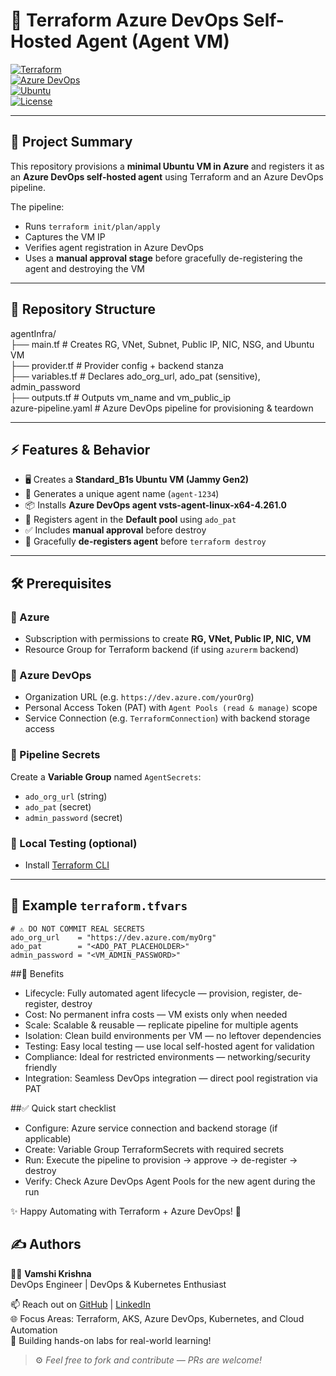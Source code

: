 # 🚀 Terraform Azure DevOps Self-Hosted Agent (Agent VM)

[![Terraform](https://img.shields.io/badge/Terraform-1.5+-623CE4?logo=terraform)](https://www.terraform.io/)  
[![Azure DevOps](https://img.shields.io/badge/Azure%20DevOps-Pipeline-0078D7?logo=azuredevops)](https://dev.azure.com/)  
[![Ubuntu](https://img.shields.io/badge/Ubuntu-22.04%20LTS-E95420?logo=ubuntu)](https://ubuntu.com/)  
[![License](https://img.shields.io/badge/License-MIT-green.svg)](LICENSE)

---

## 📖 Project Summary
This repository provisions a **minimal Ubuntu VM in Azure** and registers it as an **Azure DevOps self-hosted agent** using Terraform and an Azure DevOps pipeline.  

The pipeline:
- Runs `terraform init/plan/apply`
- Captures the VM IP
- Verifies agent registration in Azure DevOps
- Uses a **manual approval stage** before gracefully de-registering the agent and destroying the VM

---

## 📂 Repository Structure

agentInfra/  
├── main.tf # Creates RG, VNet, Subnet, Public IP, NIC, NSG, and Ubuntu VM  
├── provider.tf # Provider config + backend stanza  
├── variables.tf # Declares ado_org_url, ado_pat (sensitive), admin_password  
├── outputs.tf # Outputs vm_name and vm_public_ip  
azure-pipeline.yaml # Azure DevOps pipeline for provisioning & teardown  


---

## ⚡ Features & Behavior
- 🖥️ Creates a **Standard_B1s Ubuntu VM (Jammy Gen2)**
- 🔑 Generates a unique agent name (`agent-1234`)
- 📦 Installs **Azure DevOps agent vsts-agent-linux-x64-4.261.0**
- 🔗 Registers agent in the **Default pool** using `ado_pat`
- ✅ Includes **manual approval** before destroy
- 🧹 Gracefully **de-registers agent** before `terraform destroy`

---

## 🛠️ Prerequisites

### 🔹 Azure
- Subscription with permissions to create **RG, VNet, Public IP, NIC, VM**
- Resource Group for Terraform backend (if using `azurerm` backend)

### 🔹 Azure DevOps
- Organization URL (e.g. `https://dev.azure.com/yourOrg`)
- Personal Access Token (PAT) with `Agent Pools (read & manage)` scope
- Service Connection (e.g. `TerraformConnection`) with backend storage access

### 🔹 Pipeline Secrets
Create a **Variable Group** named `AgentSecrets`:
- `ado_org_url` (string)
- `ado_pat` (secret)
- `admin_password` (secret)

### 🔹 Local Testing (optional)
- Install [Terraform CLI](https://developer.hashicorp.com/terraform/downloads)

---

## 📝 Example `terraform.tfvars`
```hcl
# ⚠️ DO NOT COMMIT REAL SECRETS
ado_org_url    = "https://dev.azure.com/myOrg"
ado_pat        = "<ADO_PAT_PLACEHOLDER>"
admin_password = "<VM_ADMIN_PASSWORD>"

```

##🎯 Benefits  
- Lifecycle: Fully automated agent lifecycle — provision, register, de-register, destroy
- Cost: No permanent infra costs — VM exists only when needed
- Scale: Scalable & reusable — replicate pipeline for multiple agents
- Isolation: Clean build environments per VM — no leftover dependencies
- Testing: Easy local testing — use local self-hosted agent for validation
- Compliance: Ideal for restricted environments — networking/security friendly
- Integration: Seamless DevOps integration — direct pool registration via PAT


##✅ Quick start checklist  
- Configure: Azure service connection and backend storage (if applicable)
- Create: Variable Group TerraformSecrets with required secrets
- Run: Execute the pipeline to provision → approve → de-register → destroy
- Verify: Check Azure DevOps Agent Pools for the new agent during the run

✨ Happy Automating with Terraform + Azure DevOps! 🚀


## ✍️ Authors

👨‍💻 **Vamshi Krishna**  
DevOps Engineer | DevOps & Kubernetes Enthusiast  

📫 Reach out on [GitHub](https://github.com/vamshii7)  | [LinkedIn](https://www.linkedin.com/in/vamshi7/)  
🌐 Focus Areas: Terraform, AKS, Azure DevOps, Kubernetes, and Cloud Automation  
🚀 Building hands-on labs for real-world learning!

> ⚙️ _Feel free to fork and contribute — PRs are welcome!_
